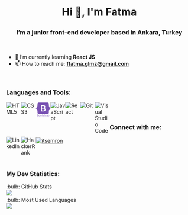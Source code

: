 # <p align="center"> Hi :wave:, I'm Fatma  </p>

### <p align="center"> I’m a junior front-end developer based in Ankara, Turkey </p>
<br>



- 🌱 I’m currently learning **React JS**
- 📫 How to reach me: **ffatma.glmz@gmail.com**

<br>

### Languages and Tools:

<img align="left" alt="HTML5" width="40px" src="https://cdn.jsdelivr.net/gh/devicons/devicon/icons/html5/html5-original.svg"/>
<img align="left" alt="CSS3" width="40px" src="https://cdn.jsdelivr.net/gh/devicons/devicon/icons/css3/css3-original.svg" />
<img align="left" alt="Bootstrap" width="40px" src="https://raw.githubusercontent.com/devicons/devicon/master/icons/bootstrap/bootstrap-plain-wordmark.svg" />
<img align="left" alt="JavaScript" width="40px" src="https://cdn.jsdelivr.net/gh/devicons/devicon/icons/javascript/javascript-original.svg" />
<img align="left" alt="React" width="40px" src="https://cdn.jsdelivr.net/gh/devicons/devicon/icons/react/react-original.svg" />
<img align="left" alt="Git" width="40px" src="https://cdn.jsdelivr.net/gh/devicons/devicon/icons/git/git-original.svg" />
<img align="left" alt="Visual Studio Code" width="40px" src="https://cdn.jsdelivr.net/gh/devicons/devicon/icons/vscode/vscode-original.svg" />

<br>
<br>

### Connect with me:
<a href="www.linkedin.com/in/fatma-gülmez" target="blank"><img align="left" alt="LinkedIn" width="40px" src="https://cdn.freelogovectors.net/wp-content/uploads/2020/01/linkedin-logo.png"/></a>
<a href="https://www.hackerrank.com/ffatma_glmz" target="blank"><img align="left" alt="HackerRank" width="40px" src="https://cdn3.iconfinder.com/data/icons/logos-and-brands-adobe/512/160_Hackerrank-512.png"/></a>
<a href="https://instagram.com/" target="blank"><img align="center" src="https://raw.githubusercontent.com/rahuldkjain/github-profile-readme-generator/master/src/images/icons/Social/instagram.svg" alt="itsemron"  width="40px" /></a>


<br>
<br>

<h3 align="left">My Dev Statistics: </h3>
<summary>:bulb: GitHub Stats</summary>
<img src="https://github-readme-stats.vercel.app/api?username=fatmagulmez&theme=tokyonight">
<summary>:bulb: Most Used Languages</summary>
<img src="https://github-readme-stats.vercel.app/api/top-langs/?username=fatmagulmez&layout=compact">


